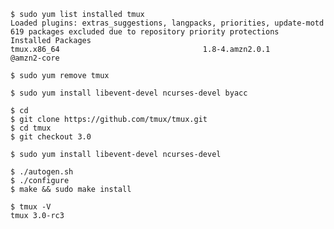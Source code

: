 
```console
$ sudo yum list installed tmux
Loaded plugins: extras_suggestions, langpacks, priorities, update-motd
619 packages excluded due to repository priority protections
Installed Packages
tmux.x86_64                                1.8-4.amzn2.0.1                                @amzn2-core
```

```console
$ sudo yum remove tmux
```

```console
$ sudo yum install libevent-devel ncurses-devel byacc
```


```console
$ cd 
$ git clone https://github.com/tmux/tmux.git
$ cd tmux
$ git checkout 3.0
```

```console
$ sudo yum install libevent-devel ncurses-devel
```

```console
$ ./autogen.sh
$ ./configure
$ make && sudo make install
```

```console
$ tmux -V
tmux 3.0-rc3
```

